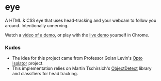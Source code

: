 # eye
A HTML & CSS eye that uses head-tracking and your webcam to follow you around. Intentionally unnerving.

Watch a [video of a demo](http://www.youtube.com/watch?v=gUbwzsJ7-30), or play with the [live demo](http://ryhan.me/lab/eye/eye.html) yourself in Chrome.

### Kudos
- The idea for this project came from Professor Golan Levin's [Opto Isolator](http://flong.com/projects/optoisolator/) project.
- This implementation relies on Martin Tschirsich's [ObjectDetect](https://github.com/mtschirs/js-objectdetect) library and classifiers for head tracking.
